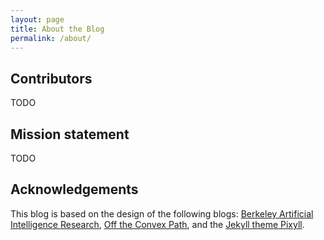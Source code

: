 ```yaml
---
layout: page
title: About the Blog
permalink: /about/
---
```


## Contributors

TODO


## Mission statement

TODO


## Acknowledgements

This blog is based on the design of the following blogs: [Berkeley Artificial Intelligence Research](https://bair.berkeley.edu/blog/about/), [Off the Convex Path](http://www.offconvex.org), and the [Jekyll theme Pixyll](https://github.com/johno/pixyll).

